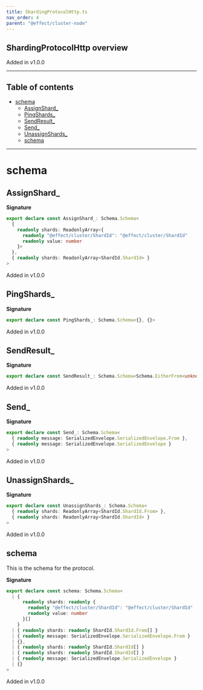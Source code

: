 ```yaml
---
title: ShardingProtocolHttp.ts
nav_order: 4
parent: "@effect/cluster-node"
---
```


## ShardingProtocolHttp overview

Added in v1.0.0

---

<h2 class="text-delta">Table of contents</h2>

- [schema](#schema)
  - [AssignShard\_](#assignshard_)
  - [PingShards\_](#pingshards_)
  - [SendResult\_](#sendresult_)
  - [Send\_](#send_)
  - [UnassignShards\_](#unassignshards_)
  - [schema](#schema-1)

---

# schema

## AssignShard\_

**Signature**

```ts
export declare const AssignShard_: Schema.Schema<
  {
    readonly shards: ReadonlyArray<{
      readonly "@effect/cluster/ShardId": "@effect/cluster/ShardId"
      readonly value: number
    }>
  },
  { readonly shards: ReadonlyArray<ShardId.ShardId> }
>
```

Added in v1.0.0

## PingShards\_

**Signature**

```ts
export declare const PingShards_: Schema.Schema<{}, {}>
```

Added in v1.0.0

## SendResult\_

**Signature**

```ts
export declare const SendResult_: Schema.Schema<Schema.EitherFrom<unknown, unknown>, Either<unknown, unknown>>
```

Added in v1.0.0

## Send\_

**Signature**

```ts
export declare const Send_: Schema.Schema<
  { readonly message: SerializedEnvelope.SerializedEnvelope.From },
  { readonly message: SerializedEnvelope.SerializedEnvelope }
>
```

Added in v1.0.0

## UnassignShards\_

**Signature**

```ts
export declare const UnassignShards_: Schema.Schema<
  { readonly shards: ReadonlyArray<ShardId.ShardId.From> },
  { readonly shards: ReadonlyArray<ShardId.ShardId> }
>
```

Added in v1.0.0

## schema

This is the schema for the protocol.

**Signature**

```ts
export declare const schema: Schema.Schema<
  | {
      readonly shards: readonly {
        readonly "@effect/cluster/ShardId": "@effect/cluster/ShardId"
        readonly value: number
      }[]
    }
  | { readonly shards: readonly ShardId.ShardId.From[] }
  | { readonly message: SerializedEnvelope.SerializedEnvelope.From }
  | {},
  | { readonly shards: readonly ShardId.ShardId[] }
  | { readonly shards: readonly ShardId.ShardId[] }
  | { readonly message: SerializedEnvelope.SerializedEnvelope }
  | {}
>
```

Added in v1.0.0
